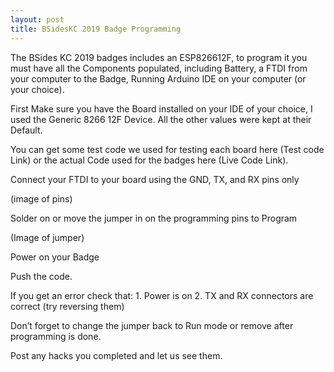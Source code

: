 ```yaml
---
layout: post
title: BSidesKC 2019 Badge Programming
---
```

The BSides KC 2019 badges includes an ESP826612F, to program it you must have all the Components populated, including Battery, a FTDI from your computer to the Badge, Running Arduino IDE on your computer (or your choice).

First Make sure you have the Board installed on your IDE of your choice, I used the Generic 8266 12F Device. All the other values were kept at their Default.

You can get some test code we used for testing each board here (Test code Link) or the actual Code used for the badges here (Live Code Link).

Connect your FTDI to your board using the GND, TX, and RX pins only

(image of pins)

Solder on or move the jumper in on the programming pins to Program

(Image of jumper)

Power on your Badge

Push the code. 

If you get an error check that:
	1. Power is on
	2. TX and RX connectors are correct (try reversing them)

Don’t forget to change the jumper back to Run mode or remove after programming is done.

Post any hacks you completed and let us see them.
